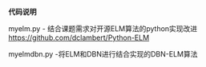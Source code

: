 
**代码说明**  

myelm.py - 结合课题需求对开源ELM算法的python实现改进 https://github.com/dclambert/Python-ELM

myelmdbn.py -将ELM和DBN进行结合实现的DBN-ELM算法

